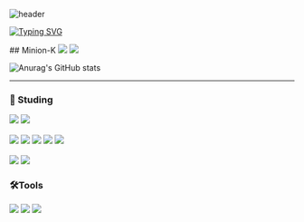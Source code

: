![header](https://capsule-render.vercel.app/api?type=speech&color=gradient&customColorList=15&height=200&section=header&text=Minion's%20Github&fontSize=50&animation=twinkling&fontAlign=71&fontAlignY=40)

[![Typing SVG](https://readme-typing-svg.demolab.com?font=Fira+Code&weight=500&pause=1000&color=F7789B&vCenter=true&width=435&lines=Welcome+Minion's+Github!%E2%AD%90)](https://git.io/typing-svg)

<div>
  ## Minion-K
  <img src="https://img.shields.io/badge/tistory-eb531f?style=for-the-badge&logo=tistory&logoColor=white"/> <img src="https://img.shields.io/badge/github-%23181717.svg?&style=for-the-badge&logo=github&logoColor=white" />
</div>

![Anurag's GitHub stats](https://github-readme-stats.vercel.app/api?username=minion-K&show_icons=true&theme=radical)
<hr>


  
### 📖 Studing
<img src="https://img.shields.io/badge/java-%23007396.svg?&style=for-the-badge&logo=java&logoColor=white" /> <img src="https://img.shields.io/badge/spring-%236DB33F.svg?&style=for-the-badge&logo=spring&logoColor=white" />
<br>
<br>
<img src="https://img.shields.io/badge/html5-%23E34F26.svg?&style=for-the-badge&logo=html5&logoColor=white" />
<img src="https://img.shields.io/badge/css3-%231572B6.svg?&style=for-the-badge&logo=css3&logoColor=white" />
<img src="https://img.shields.io/badge/javascript-%23F7DF1E.svg?&style=for-the-badge&logo=javascript&logoColor=black" />
<img src="https://img.shields.io/badge/typescript-%233178C6.svg?&style=for-the-badge&logo=typescript&logoColor=white" />
<img src="https://img.shields.io/badge/react-%2361DAFB.svg?&style=for-the-badge&logo=react&logoColor=black" />
<br>
<br>
<img src="https://img.shields.io/badge/mysql-%234479A1.svg?&style=for-the-badge&logo=mysql&logoColor=white" />
<img src="https://img.shields.io/badge/oracle-%23F80000.svg?&style=for-the-badge&logo=oracle&logoColor=white" />

### 🛠️Tools
<img src="https://img.shields.io/badge/visual%20studio%20code-%23007ACC.svg?&style=for-the-badge&logo=visual%20studio%20code&logoColor=white" /> <img src="https://img.shields.io/badge/intellij%20idea-%23000000.svg?&style=for-the-badge&logo=intellij%20idea&logoColor=white" />
<img src="https://img.shields.io/badge/github-%23181717.svg?&style=for-the-badge&logo=github&logoColor=white" />

<!--
**minion-K/minion-K** is a ✨ _special_ ✨ repository because its `README.md` (this file) appears on your GitHub profile.

Here are some ideas to get you started:

- 🔭 I’m currently working on ...
- 🌱 I’m currently learning ...
- 👯 I’m looking to collaborate on ...
- 🤔 I’m looking for help with ...
- 💬 Ask me about ...
- 📫 How to reach me: ...
- 😄 Pronouns: ...
- ⚡ Fun fact: ...
-->
